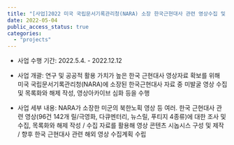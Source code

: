 ```yaml
---
title: "[사업]2022 미국 국립문서기록관리청(NARA) 소장 한국근현대사 관련 영상수집 및 연구 사업 연구용역 [한국영상자료원]"
date: 2022-05-04
public_access_status: true
categories:
  - "projects"
---
```


- 사업 수행 기간: 2022.5.4. - 2022.12.12

- 사업 개괄: 연구 및 공공적 활용 가치가 높은 한국 근현대사 영상자료 확보를 위해 미국 국립문서기록관리청(NARA)에 소장된 한국근현대사 자료 중 미발굴 영상 수집 및 목록화와 해제 작성, 영상아카이브 심화 등을 수행

- 사업 세부 내용: NARA가  소장한 미군의 북한노획 영상 등 여러. 한국 근현대사 관련 영상(96건 142개 릴/극영화, 다큐멘터리, 뉴스릴, 푸티지 4종류)에 대한 조사 및 수집, 목록화와 해제 작성 / 수집 자료를 활용해 영상 콘텐츠 시놉시스 구성 및 제작 / 향후 한국 근현대사 관련 해외 영상 수집계획 수립 